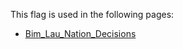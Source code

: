 This flag is used in the following pages:
 - [Bim_Lau_Nation_Decisions](../decisions/Bim_Lau_Nation_Decisions.md)
